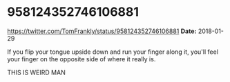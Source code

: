 # 958124352746106881
https://twitter.com/TomFrankly/status/958124352746106881
**Date:** 2018-01-29

If you flip your tongue upside down and run your finger along it, you'll feel your finger on the opposite side of where it really is.

THIS IS WEIRD MAN
